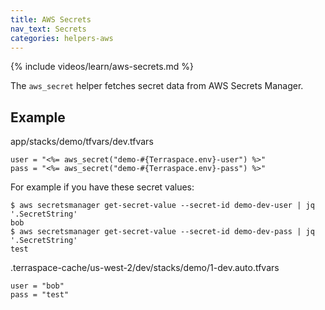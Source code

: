 ```yaml
---
title: AWS Secrets
nav_text: Secrets
categories: helpers-aws
---
```


{% include videos/learn/aws-secrets.md %}

The `aws_secret` helper fetches secret data from AWS Secrets Manager.

## Example

app/stacks/demo/tfvars/dev.tfvars

    user = "<%= aws_secret("demo-#{Terraspace.env}-user") %>"
    pass = "<%= aws_secret("demo-#{Terraspace.env}-pass") %>"

For example if you have these secret values:

    $ aws secretsmanager get-secret-value --secret-id demo-dev-user | jq '.SecretString'
    bob
    $ aws secretsmanager get-secret-value --secret-id demo-dev-pass | jq '.SecretString'
    test

.terraspace-cache/us-west-2/dev/stacks/demo/1-dev.auto.tfvars

    user = "bob"
    pass = "test"
